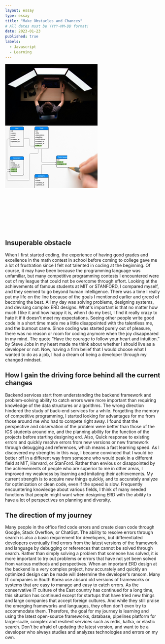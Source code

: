 ```yaml
---
layout: essay
type: essay
title: "Make Obstacles and Chances"
# All dates must be YYYY-MM-DD format!
date: 2023-01-23
published: true
labels:
  - Javascript
  - Learning
---
```

<img width="300px" class="rounded float-start pe-4" src="../img/obs1.jpeg">
<img width="300px" class="rounded float-start pe-4" src="../img/obs2.jpg">

<br><br><br><br><br><br><br>


## Insuperable obstacle
When I first started coding, the experience of having good grades and excellence in the math contest in school before coming to college gave me a lot of frustration since I felt not talented in coding at the beginning. Of course, it may have been because the programming language was unfamiliar, but many competitive programming contests I encountered were out of my league that could not be overcome through effort. Looking at the achievements of famous students at MIT or STANFORD, I compared myself, and they seemed to go beyond human intelligence. There was a time I really put my life on the line because of the goals I mentioned earlier and greed of becoming the best. All my day was solving problems, designing systems, and devising complex ERD designs. What's important is that no matter how much I like it and how happy it is, when I do my best, I find it really crazy to hate it if it doesn't meet my expectations. Seeing other people write good code in a short time made me a little disappointed with the talentless me, and the burnout came. Since coding was started purely out of pleasure, there was no reason or room for coding anymore when the joy disappeared in my mind. The quote “Have the courage to follow your heart and intuition.” by Steve Jobs in my heart made me think about whether I should live as a developer or not. Now, having a firm belief that I would choose what I wanted to do as a job, I had a dream of being a developer through my changed mindset.
<br>
## How I gain the driving force behind all the current changes
Backend services start from understanding the backend framework and problem-solving ability to catch errors were more important than requiring knowledge of the data structures or algorithms. The wrong direction hindered the study of back-end services for a while. Forgetting the memory of competitive programming, I started looking for advantages for me from those around me who had to compete right away. I found that the perspective and observation of the problem were better than those of the ICS students around me, and the planning ability for the function of the projects before starting designing erd. Also, Quick response to existing errors and quickly resolve errors from new versions or new framework through debugging and references, which means a fast learning speed. As I discovered my strengths in this way, I became convinced that I would be better off in a different way from someone who would peak in a different field at MIT, Harvard, or StanFord. Rather than envious or disappointed by the achievements of people who are superior to me in other areas, I improved my weakness by learning and imitating their achievements. My current strength is to acquire new things quickly, and to accurately analyze for optimization or clean code, even if the speed is slow. Frequently encountering knowledge about various fields, I think of many needed functions that people might want when designing ERD with the ability to have a lot of perspectives on planning and diversity.
<br>
## The direction of my journey
Many people in the office find code errors and create clean code through Google, Stack Overflow, or ChatGpt. The ability to resolve errors through search is also a basic requirement for developers, but differentiated developers eventually find errors from the latest versions of the framework and language by debugging or references that cannot be solved through search. Rather than simply solving a problem that someone has solved, it is more important to try out problems or errors that have not yet been solved from various methods and perspectives. When an important ERD design at the backend is a very complex project, how accurately and quickly an optimized design can be made will determine the developer's ransom. Many IT companies in South Korea use absurd old versions of frameworks or systems that are easy to manage and easy to catch errors. As the conservative IT culture of the East country has continued for a long time, this situation has continued except for startups that have tried new things and large companies that accept foreign cultures. And while they still praise the emerging frameworks and languages, they often don't even try to accommodate them. Therefore, the goal for my journey is learning and using the latest open-source frameworks, database, pipelines platform for large-scale, complex and resilient services such as redis, kafka, or elastic search. Don't be afraid of updating the latest version, and want to be a developer who always studies and analyzes technologies and errors on my own.
